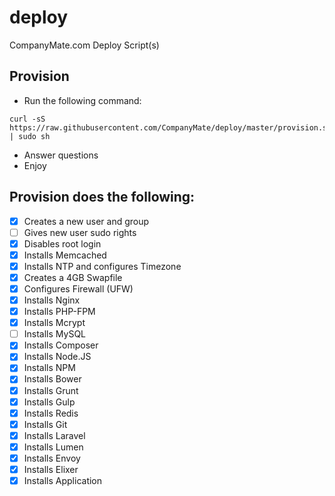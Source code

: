 # deploy
CompanyMate.com Deploy Script(s)

## Provision
- Run the following command:
```
curl -sS https://raw.githubusercontent.com/CompanyMate/deploy/master/provision.sh | sudo sh
```
- Answer questions
- Enjoy

## Provision does the following:
- [x] Creates a new user and group
- [ ] Gives new user sudo rights
- [x] Disables root login
- [x] Installs Memcached
- [x] Installs NTP and configures Timezone
- [x] Creates a 4GB Swapfile
- [x] Configures Firewall (UFW)
- [x] Installs Nginx
- [x] Installs PHP-FPM
- [x] Installs Mcrypt
- [ ] Installs MySQL
- [x] Installs Composer
- [x] Installs Node.JS
- [x] Installs NPM
- [x] Installs Bower
- [x] Installs Grunt
- [x] Installs Gulp
- [x] Installs Redis
- [x] Installs Git
- [x] Installs Laravel
- [x] Installs Lumen
- [x] Installs Envoy
- [x] Installs Elixer
- [x] Installs Application
